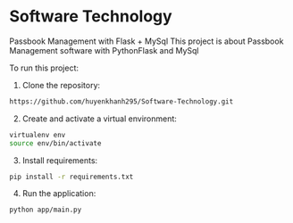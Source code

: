 # Software Technology
 Passbook Management with Flask + MySql
This project is about Passbook Management software with PythonFlask and MySql

To run this project:
  1. Clone the repository:

```bash
https://github.com/huyenkhanh295/Software-Technology.git
```
  2. Create and activate a virtual environment:

```bash
virtualenv env
source env/bin/activate
```
  3. Install requirements:

```bash
pip install -r requirements.txt
```

  4. Run the application:

  ```bash
python app/main.py
```
